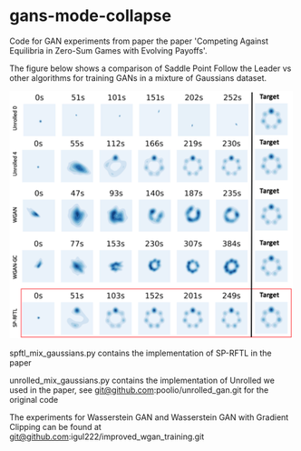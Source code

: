 # gans-mode-collapse
Code for GAN experiments from paper the paper 'Competing Against Equilibria in Zero-Sum Games with Evolving Payoffs'.

The figure below shows a comparison of Saddle Point Follow the Leader vs other algorithms for
training GANs in a mixture of Gaussians dataset.

<img src="alg_comparison.png" alt="" width="500"/>

spftl_mix_gaussians.py contains the implementation of SP-RFTL in the paper

unrolled_mix_gaussians.py contains the implementation of Unrolled we used in the paper,
see git@github.com:poolio/unrolled_gan.git for the original code

The experiments for Wasserstein GAN and Wasserstein GAN with Gradient Clipping can be found at
git@github.com:igul222/improved_wgan_training.git
